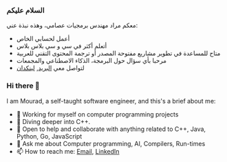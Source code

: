 ### السلام عليكم
معكم مراد مهندس برمجيات عصامي، وهذه نبذة عني:

- أعمل لحسابي الخاص
- أتعلم أكثر في سي و سي بلاس بلاس 
- متاح للمساعدة في تطوير مشاريع مفتوحة المصدر أو ترجمة المحتوى التقني للعربية
- مرحبا بأي سؤال حول البرمجة، الذكاء الاصطناعي والمجمعات
- لتواصل معي [البريد](mailto:mouradbougarne@gmail.com), [لينكدان](https://www.linkedin.com/in/mouradbougarne/)

### Hi there 👋

I am Mourad, a self-taught software engineer, and this's a brief about me:

- 🔭 Working for myself on computer programming projects
- 🌱 Diving deeper into C++.
- 👯 Open to help and collaborate with anything related to C++, Java, Python, Go, JavaScript
- 💬 Ask me about Computer programming, AI, Compilers, Run-times
- 📫 How to reach me: [Email](mailto:mouradbougarne@gmail.com), [LinkedIn](https://www.linkedin.com/in/mouradbougarne/)
